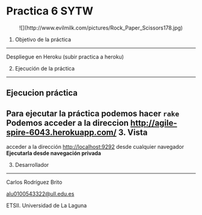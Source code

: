**Practica 6 SYTW**
============================
<center>
![](http://www.evilmilk.com/pictures/Rock_Paper_Scissors178.jpg)
</center>

1. Objetivo de la práctica
--------------------------

Despliegue en Heroku (subir practica a heroku)

2. Ejecución de la práctica
---------------------------
## Ejecucion práctica
Para ejecutar la práctica podemos hacer `rake`
Podemos acceder a la direccion http://agile-spire-6043.herokuapp.com/
3. Vista 
---------
acceder a la dirección [http://localhost:9292](http://localhost:9292) desde cualquier navegador 
**Ejecutarla desde navegación privada**



3. Desarrollador
----------------
Carlos Rodríguez Brito

alu0100543322@ull.edu.es

ETSII. Universidad de La Laguna


